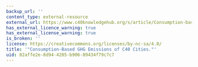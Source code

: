 ```yaml
---
backup_url: ''
content_type: external-resource
external_url: https://www.c40knowledgehub.org/s/article/Consumption-based-GHG-emissions-of-C40-cities?language=en_US
has_external_licence_warning: true
has_external_license_warning: true
is_broken: ''
license: https://creativecommons.org/licenses/by-nc-sa/4.0/
title: '"Consumption-Based GHG Emissions of C40 Cities."'
uid: 82affe2e-8d94-4205-b906-89434f79c7c7
---
```

